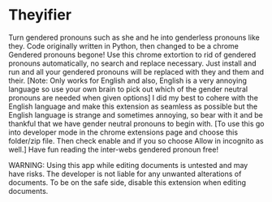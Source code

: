 # Theyifier
Turn gendered pronouns such as she and he into genderless pronouns like they.
Code originally written in Python, then changed to be a chrome 
Gendered pronouns begone! Use this chrome extortion to rid of gendered pronouns automatically, no search and replace necessary. Just install and run and all your gendered pronouns will be replaced with they and them and their. [Note: Only works for English and also, English is a very annoying language so use your own brain to pick out which of the gender neutral pronouns are needed when given options] I did my best to cohere with the English language and make this extension as seamless as possible but the English language is strange and sometimes annoying, so bear with it and be thankful that we have gender neutral pronouns to begin with.
[To use this go into developer mode in the chrome extensions page and choose this folder/zip file. Then check enable and if you so choose Allow in incognito as well.] Have fun reading the inter-webs gendered pronoun free!

WARNING: Using this app while editing documents is untested and may have risks. The developer is not liable for any unwanted alterations of documents. To be on the safe side, disable this extension when editing documents.
